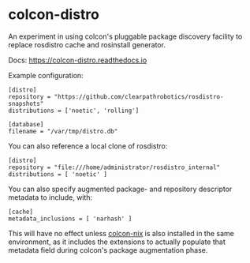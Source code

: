 colcon-distro
=============

An experiment in using colcon's pluggable package discovery facility to
replace rosdistro cache and rosinstall generator.

Docs: https://colcon-distro.readthedocs.io

Example configuration:

```
[distro]
repository = "https://github.com/clearpathrobotics/rosdistro-snapshots"
distributions = ['noetic', 'rolling']

[database]
filename = "/var/tmp/distro.db"
```

You can also reference a local clone of rosdistro:

```
[distro]
repository = "file:///home/administrator/rosdistro_internal"
distributions = [ 'noetic' ]
```

You can also specify augmented package- and repository descriptor metadata to include, with:

```
[cache]
metadata_inclusions = [ 'narhash' ]
```

This will have no effect unless [colcon-nix][cn] is also installed in the same environment,
as it includes the extensions to actually populate that metadata field during colcon's
package augmentation phase.

[cn]: https://github.com/clearpathrobotics/colcon-nix
